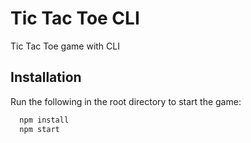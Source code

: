 # Tic Tac Toe CLI
Tic Tac Toe game with CLI

## Installation
Run the following in the root directory to start the game:
```sh
  npm install
  npm start
```
